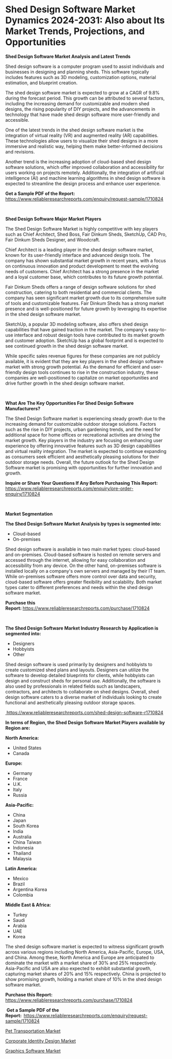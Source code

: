 <p><h1>Shed Design Software Market Dynamics 2024-2031: Also about Its Market Trends, Projections, and Opportunities</h1></p><p><strong>Shed Design Software Market Analysis and Latest Trends</strong></p>
<p><p>Shed design software is a computer program used to assist individuals and businesses in designing and planning sheds. This software typically includes features such as 3D modeling, customization options, material estimation, and blueprint creation.</p><p>The shed design software market is expected to grow at a CAGR of 9.8% during the forecast period. This growth can be attributed to several factors, including the increasing demand for customizable and modern shed designs, the rising popularity of DIY projects, and the advancements in technology that have made shed design software more user-friendly and accessible.</p><p>One of the latest trends in the shed design software market is the integration of virtual reality (VR) and augmented reality (AR) capabilities. These technologies allow users to visualize their shed designs in a more immersive and realistic way, helping them make better-informed decisions and revisions.</p><p>Another trend is the increasing adoption of cloud-based shed design software solutions, which offer improved collaboration and accessibility for users working on projects remotely. Additionally, the integration of artificial intelligence (AI) and machine learning algorithms in shed design software is expected to streamline the design process and enhance user experience.</p></p>
<p><strong>Get a Sample PDF of the Report:&nbsp;</strong> <a href="https://www.reliableresearchreports.com/enquiry/request-sample/1710824">https://www.reliableresearchreports.com/enquiry/request-sample/1710824</a></p>
<p>&nbsp;</p>
<p><strong>Shed Design Software Major Market Players</strong></p>
<p><p>The Shed Design Software Market is highly competitive with key players such as Chief Architect, Shed Boss, Fair Dinkum Sheds, SketchUp, CAD Pro, Fair Dinkum Sheds Designer, and Woodcraft. </p><p>Chief Architect is a leading player in the shed design software market, known for its user-friendly interface and advanced design tools. The company has shown substantial market growth in recent years, with a focus on continuous innovation and product development to meet the evolving needs of customers. Chief Architect has a strong presence in the market and a loyal customer base, which contributes to its future growth potential.</p><p>Fair Dinkum Sheds offers a range of design software solutions for shed construction, catering to both residential and commercial clients. The company has seen significant market growth due to its comprehensive suite of tools and customizable features. Fair Dinkum Sheds has a strong market presence and is well-positioned for future growth by leveraging its expertise in the shed design software market.</p><p>SketchUp, a popular 3D modeling software, also offers shed design capabilities that have gained traction in the market. The company's easy-to-use interface and robust design tools have contributed to its market growth and customer adoption. SketchUp has a global footprint and is expected to see continued growth in the shed design software market.</p><p>While specific sales revenue figures for these companies are not publicly available, it is evident that they are key players in the shed design software market with strong growth potential. As the demand for efficient and user-friendly design tools continues to rise in the construction industry, these companies are well-positioned to capitalize on market opportunities and drive further growth in the shed design software market.</p></p>
<p>&nbsp;</p>
<p><strong>What Are The Key Opportunities For Shed Design Software Manufacturers?</strong></p>
<p><p>The Shed Design Software market is experiencing steady growth due to the increasing demand for customizable outdoor storage solutions. Factors such as the rise in DIY projects, urban gardening trends, and the need for additional space for home offices or recreational activities are driving the market growth. Key players in the industry are focusing on enhancing user experience by offering innovative features such as 3D design capabilities and virtual reality integration. The market is expected to continue expanding as consumers seek efficient and aesthetically pleasing solutions for their outdoor storage needs. Overall, the future outlook for the Shed Design Software market is promising with opportunities for further innovation and growth.</p></p>
<p><strong>Inquire or Share Your Questions If Any Before Purchasing This Report:</strong> <a href="https://www.reliableresearchreports.com/enquiry/pre-order-enquiry/1710824">https://www.reliableresearchreports.com/enquiry/pre-order-enquiry/1710824</a></p>
<p>&nbsp;</p>
<p><strong>Market Segmentation</strong></p>
<p><strong>The Shed Design Software Market Analysis by types is segmented into:</strong></p>
<p><ul><li>Cloud-based</li><li>On-premises</li></ul></p>
<p><p>Shed design software is available in two main market types: cloud-based and on-premises. Cloud-based software is hosted on remote servers and accessed through the internet, allowing for easy collaboration and accessibility from any device. On the other hand, on-premises software is installed locally on a company's own servers and managed by their IT team. While on-premises software offers more control over data and security, cloud-based software offers greater flexibility and scalability. Both market types cater to different preferences and needs within the shed design software market.</p></p>
<p><strong>Purchase this Report:&nbsp;</strong><a href="https://www.reliableresearchreports.com/purchase/1710824">https://www.reliableresearchreports.com/purchase/1710824</a></p>
<p>&nbsp;</p>
<p><strong>The Shed Design Software Market Industry Research by Application is segmented into:</strong></p>
<p><ul><li>Designers</li><li>Hobbyists</li><li>Other</li></ul></p>
<p><p>Shed design software is used primarily by designers and hobbyists to create customized shed plans and layouts. Designers can utilize the software to develop detailed blueprints for clients, while hobbyists can design and construct sheds for personal use. Additionally, the software is also used by professionals in related fields such as landscapers, contractors, and architects to collaborate on shed designs. Overall, shed design software caters to a diverse market of individuals looking to create functional and aesthetically pleasing outdoor storage spaces.</p></p>
<p><a href="https://www.reliableresearchreports.com/shed-design-software-r1710824">&nbsp;https://www.reliableresearchreports.com/shed-design-software-r1710824</a></p>
<p><strong>In terms of Region, the Shed Design Software Market Players available by Region are:</strong></p>
<p>
    <p> <strong> North America: </strong>
        <ul>
            <li>United States</li>
            <li>Canada</li>
        </ul>
        </p> 
    <p> <strong> Europe: </strong>
        <ul>
            <li>Germany</li>
            <li>France</li>
            <li>U.K.</li>
            <li>Italy</li>
            <li>Russia</li>
        </ul>
        </p> 
    <p> <strong> Asia-Pacific: </strong>
        <ul>
            <li>China</li>
            <li>Japan</li>
            <li>South Korea</li>
            <li>India</li>
            <li>Australia</li>
            <li>China Taiwan</li>
            <li>Indonesia</li>
            <li>Thailand</li>
            <li>Malaysia</li>
        </ul>
        </p> 
    <p> <strong> Latin America: </strong>
        <ul>
            <li>Mexico</li>
            <li>Brazil</li>
            <li>Argentina Korea</li>
            <li>Colombia</li>
        </ul>
        </p> 
    <p> <strong> Middle East & Africa: </strong>
        <ul>
            <li>Turkey</li>
            <li>Saudi</li>
            <li>Arabia</li>
            <li>UAE</li>
            <li>Korea</li>
        </ul>
    </p>
    </p>
<p><p>The shed design software market is expected to witness significant growth across various regions including North America, Asia-Pacific, Europe, USA, and China. Among these, North America and Europe are anticipated to dominate the market with a market share of 30% and 25% respectively. Asia-Pacific and USA are also expected to exhibit substantial growth, capturing market shares of 20% and 15% respectively. China is projected to show promising growth, holding a market share of 10% in the shed design software market.</p></p>
<p><strong>Purchase this Report: </strong><a href="https://www.reliableresearchreports.com/purchase/1710824">https://www.reliableresearchreports.com/purchase/1710824</a></p>
<p>&nbsp;<strong>Get a Sample PDF of the Report:&nbsp;&nbsp;</strong><a href="https://www.reliableresearchreports.com/enquiry/request-sample/1710824">https://www.reliableresearchreports.com/enquiry/request-sample/1710824</a></p>
<p><strong></strong></p>
<p><p><a href="https://github.com/yadanielu/Market-Research-Report-List-1/blob/main/pet-transportation-market.md">Pet Transportation Market</a></p><p><a href="https://github.com/lsapaaep8/Market-Research-Report-List-1/blob/main/corporate-identity-design-market.md">Corporate Identity Design Market</a></p><p><a href="https://github.com/qrkceaah30/Market-Research-Report-List-1/blob/main/graphics-software-market.md">Graphics Software Market</a></p></p>